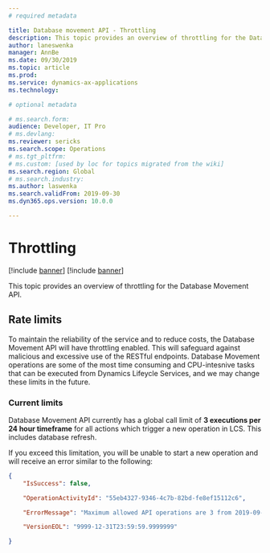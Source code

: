 ```yaml
---
# required metadata

title: Database movement API - Throttling
description: This topic provides an overview of throttling for the Database Movement API. 
author: laneswenka
manager: AnnBe
ms.date: 09/30/2019
ms.topic: article
ms.prod: 
ms.service: dynamics-ax-applications
ms.technology: 

# optional metadata

# ms.search.form: 
audience: Developer, IT Pro
# ms.devlang: 
ms.reviewer: sericks
ms.search.scope: Operations
# ms.tgt_pltfrm: 
# ms.custom: [used by loc for topics migrated from the wiki]
ms.search.region: Global
# ms.search.industry: 
ms.author: laswenka
ms.search.validFrom: 2019-09-30
ms.dyn365.ops.version: 10.0.0

---
```


# Throttling

[!include [banner](../includes/banner.md)]
[!include [banner](../includes/preview-banner.md)]

This topic provides an overview of throttling for the Database Movement API. 

## Rate limits
To maintain the reliability of the service and to reduce costs, the Database Movement API will have throttling enabled.  This will safeguard against malicious and excessive use of the RESTful endpoints.  Database Movement operations are some of the most time consuming and CPU-intesnive tasks that can be executed from Dynamics Lifeycle Services, and we may change these limits in the future.

### Current limits
Database Movement API currently has a global call limit of **3 executions per 24 hour timeframe** for all actions which trigger a new operation in LCS.  This includes database refresh.

If you exceed this limitation, you will be unable to start a new operation and will receive an error similar to the following:

```json
{
    "IsSuccess": false,

    "OperationActivityId": "55eb4327-9346-4c7b-82bd-fe8ef15112c6",

    "ErrorMessage": "Maximum allowed API operations are 3 from 2019-09-30T04:01:01.9999999",

    "VersionEOL": "9999-12-31T23:59:59.9999999"

}
```